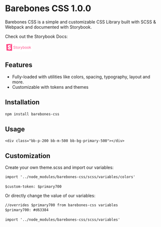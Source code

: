# Barebones CSS 1.0.0

Barebones CSS is a simple and customizable CSS Library built with SCSS & Webpack and documented with Storybook.

Check out the Storybook Docs:

[![storybook-logo.png](src%2Fassets%2Fstorybook-logo.png)](https://barebones-css.vercel.app/)

## Features

- Fully-loaded with utilities like colors, spacing, typography, layout and more.
- Customizable with tokens and themes

## Installation

```bash
npm install barebones-css
```

## Usage

```
<div class="bb-p-200 bb-m-500 bb-bg-primary-500"></div>

```

## Customization

Create your own theme.scss and import our variables:

```
import '../node_modules/barebones-css/scss/variables/colors'

$custom-token: $primary700
```

Or directly change the value of our variables:

```
//overrides $primary700 from barebones-css variables
$primary700: #d63384

import '../node_modules/barebones-css/scss/variables'
```
